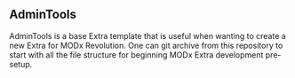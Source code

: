 ## AdminTools

AdminTools is a base Extra template that is useful when wanting to create a new
Extra for MODx Revolution. One can git archive from this repository to start
with all the file structure for beginning MODx Extra development pre-setup.

